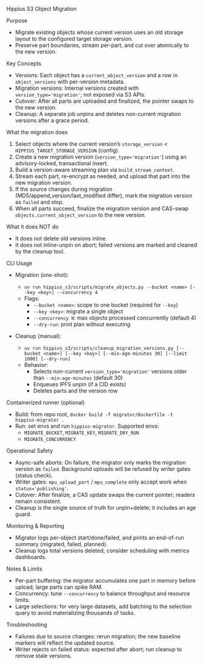 Hippius S3 Object Migration

Purpose

- Migrate existing objects whose current version uses an old storage layout to the configured target storage version.
- Preserve part boundaries, stream per-part, and cut over atomically to the new version.

Key Concepts

- Versions: Each object has a `current_object_version` and a row in `object_versions` with per-version metadata.
- Migration versions: Internal versions created with `version_type='migration'`; not exposed via S3 APIs.
- Cutover: After all parts are uploaded and finalized, the pointer swaps to the new version.
- Cleanup: A separate job unpins and deletes non-current migration versions after a grace period.

What the migration does

1. Select objects where the current version’s `storage_version` < `HIPPIUS_TARGET_STORAGE_VERSION` (config).
2. Create a new migration version (`version_type='migration'`) using an advisory-locked, transactional insert.
3. Build a version-aware streaming plan via `build_stream_context`.
4. Stream each part, re-encrypt as needed, and upload that part into the new migration version.
5. If the source changes during migration (MD5/append_version/last_modified differ), mark the migration version as `failed` and stop.
6. When all parts succeed, finalize the migration version and CAS-swap `objects.current_object_version` to the new version.

What it does NOT do

- It does not delete old versions inline.
- It does not inline-unpin on abort; failed versions are marked and cleaned by the cleanup tool.

CLI Usage

- Migration (one-shot):

  - `uv run hippius_s3/scripts/migrate_objects.py --bucket <name> [--key <key>] --concurrency 4`
  - Flags:
    - `--bucket <name>`: scope to one bucket (required for `--key`)
    - `--key <key>`: migrate a single object
    - `--concurrency N`: max objects processed concurrently (default 4)
    - `--dry-run`: print plan without executing

- Cleanup (manual):
  - `uv run hippius_s3/scripts/cleanup_migration_versions.py [--bucket <name>] [--key <key>] [--min-age-minutes 30] [--limit 1000] [--dry-run]`
  - Behavior:
    - Selects non-current `version_type='migration'` versions older than `--min-age-minutes` (default 30)
    - Enqueues IPFS unpin (if a CID exists)
    - Deletes parts and the version row

Containerized runner (optional)

- Build: from repo root, `docker build -f migrator/Dockerfile -t hippius-migrator .`
- Run: set envs and run `hippius-migrator`. Supported envs:
  - `MIGRATE_BUCKET`, `MIGRATE_KEY`, `MIGRATE_DRY_RUN`
  - `MIGRATE_CONCURRENCY`

Operational Safety

- Async-safe aborts: On failure, the migrator only marks the migration version as `failed`. Background uploads will be refused by writer gates (status check).
- Writer gates: `mpu_upload_part` / `mpu_complete` only accept work when `status='publishing'`.
- Cutover: After finalize, a CAS update swaps the current pointer; readers remain consistent.
- Cleanup is the single source of truth for unpin+delete; it includes an age guard.

Monitoring & Reporting

- Migrator logs per-object start/done/failed, and prints an end-of-run summary (migrated, failed, planned).
- Cleanup logs total versions deleted; consider scheduling with metrics dashboards.

Notes & Limits

- Per-part buffering: the migrator accumulates one part in memory before upload; large parts can spike RAM.
- Concurrency: tune `--concurrency` to balance throughput and resource limits.
- Large selections: for very large datasets, add batching to the selection query to avoid materializing thousands of tasks.

Troubleshooting

- Failures due to source changes: rerun migration; the new baseline markers will reflect the updated source.
- Writer rejects on failed status: expected after abort; run cleanup to remove stale versions.
